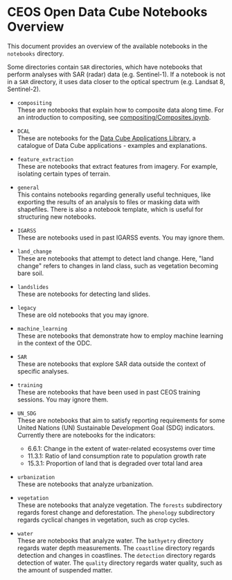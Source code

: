 # CEOS Open Data Cube Notebooks Overview

This document provides an overview of the available notebooks in the `notebooks` directory.

Some directories contain `SAR` directories, which have notebooks that perform analyses with SAR (radar) data (e.g. Sentinel-1). If a notebook is not in a `SAR` directory, it uses data closer to the optical spectrum (e.g. Landsat 8, Sentinel-2).

* `compositing`  
  These are notebooks that explain how to composite data along time. For an introduction to compositing, see [compositing/Composites.ipynb](../notebooks/compositing/Composites.ipynb).

* `DCAL`  
  These are notebooks for the [Data Cube Applications Library](https://www.opendatacube.org/dcal), a catalogue of Data Cube applications - examples and explanations.

* `feature_extraction`  
  These are notebooks that extract features from imagery. For example, isolating certain types of terrain.

* `general`  
  This contains notebooks regarding generally useful techniques, like exporting the results of an analysis to files or masking data with shapefiles. There is also a notebook template, which is useful for structuring new notebooks.

* `IGARSS`  
  These are notebooks used in past IGARSS events. You may ignore them.

* `land_change`  
  These are notebooks that attempt to detect land change. Here, "land change" refers to changes in land class, such as vegetation becoming bare soil.

* `landslides`  
  These are notebooks for detecting land slides.

* `legacy`  
  These are old notebooks that you may ignore.

* `machine_learning`  
  These are notebooks that demonstrate how to employ machine learning in the context of the ODC.

* `SAR`  
  These are notebooks that explore SAR data outside the context of specific analyses.

* `training`  
  These are notebooks that have been used in past CEOS training sessions. You may ignore them.

* `UN_SDG`  
  These are notebooks that aim to satisfy reporting requirements for some United Nations (UN) Sustainable Development Goal (SDG) indicators. Currently there are notebooks for the indicators:
  * 6.6.1: Change in the extent of water-related ecosystems over time
  * 11.3.1: Ratio of land consumption rate to population growth rate
  * 15.3.1: Proportion of land that is degraded over total land area

* `urbanization`  
  These are notebooks that analyze urbanization.

* `vegetation`  
  These are notebooks that analyze vegetation. The `forests` subdirectory regards forest change and deforestation. The `phenology` subdirectory regards cyclical changes in vegetation, such as crop cycles.

* `water`  
  These are notebooks that analyze water. The `bathyetry` directory regards water depth measurements. The `coastline` directory regards detection and changes in coastlines. The `detection` directory regards detection of water. The `quality` directory regards water quality, such as the amount of suspended matter.

